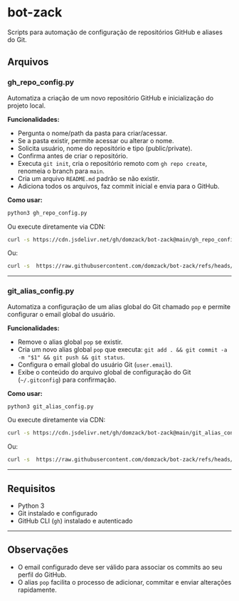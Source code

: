 # bot-zack

Scripts para automação de configuração de repositórios GitHub e aliases do Git.

## Arquivos

### gh_repo_config.py

Automatiza a criação de um novo repositório GitHub e inicialização do projeto local.

**Funcionalidades:**
- Pergunta o nome/path da pasta para criar/acessar.
- Se a pasta existir, permite acessar ou alterar o nome.
- Solicita usuário, nome do repositório e tipo (public/private).
- Confirma antes de criar o repositório.
- Executa `git init`, cria o repositório remoto com `gh repo create`, renomeia o branch para `main`.
- Cria um arquivo `README.md` padrão se não existir.
- Adiciona todos os arquivos, faz commit inicial e envia para o GitHub.

**Como usar:**
```bash
python3 gh_repo_config.py
```
Ou execute diretamente via CDN:
```bash
curl -s https://cdn.jsdelivr.net/gh/domzack/bot-zack@main/gh_repo_config.py | python3
```
Ou:
```bash
curl -s  https://raw.githubusercontent.com/domzack/bot-zack/refs/heads/main/gh_repo_config.py | python3
```

---

### git_alias_config.py

Automatiza a configuração de um alias global do Git chamado `pop` e permite configurar o email global do usuário.

**Funcionalidades:**
- Remove o alias global `pop` se existir.
- Cria um novo alias global `pop` que executa: `git add . && git commit -a -m "$1" && git push && git status`.
- Configura o email global do usuário Git (`user.email`).
- Exibe o conteúdo do arquivo global de configuração do Git (`~/.gitconfig`) para confirmação.

**Como usar:**
```bash
python3 git_alias_config.py
```
Ou execute diretamente via CDN:
```bash
curl -s https://cdn.jsdelivr.net/gh/domzack/bot-zack@main/git_alias_config.py | python3
```
Ou:
```bash
curl -s  https://raw.githubusercontent.com/domzack/bot-zack/refs/heads/main/git_alias_config.py | python3
```

---

## Requisitos

- Python 3
- Git instalado e configurado
- GitHub CLI (`gh`) instalado e autenticado

---

## Observações

- O email configurado deve ser válido para associar os commits ao seu perfil do GitHub.
- O alias `pop` facilita o processo de adicionar, commitar e enviar alterações rapidamente.
